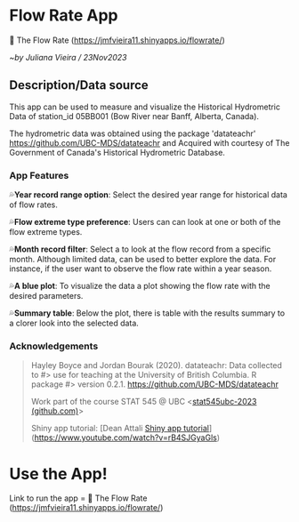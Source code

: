 # Flow Rate App

🌊 The Flow Rate (<https://jmfvieira11.shinyapps.io/flowrate/>)

*\~by Juliana Vieira / 23Nov2023*

## Description/Data source

This app can be used to measure and visualize the Historical Hydrometric Data of station_id 05BB001 (Bow River near Banff, Alberta, Canada).

The hydrometric data was obtained using the package 'datateachr' <https://github.com/UBC-MDS/datateachr> and Acquired with courtesy of The Government of Canada's Historical Hydrometric Database.

### App Features

💦**Year record range option**: Select the desired year range for historical data of flow rates.

💦**Flow extreme type preference**: Users can can look at one or both of the flow extreme types.

💦**Month record filter**: Select a to look at the flow record from a specific month. Although limited data, can be used to better explore the data. For instance, if the user want to observe the flow rate within a year season.

💦**A blue plot**: To visualize the data a plot showing the flow rate with the desired parameters.

💦**Summary table**: Below the plot, there is table with the results summary to a clorer look into the selected data.

### Acknowledgements

> Hayley Boyce and Jordan Bourak (2020). datateachr: Data collected to #\> use for teaching at the University of British Columbia. R package #\> version 0.2.1. <https://github.com/UBC-MDS/datateachr>
>
> Work part of the course STAT 545 \@ UBC \<[stat545ubc-2023 (github.com)](https://github.com/stat545ubc-2023)\>
>
> Shiny app tutorial: [Dean Attali [Shiny app tutorial](https://deanattali.com/blog/building-shiny-apps-tutorial/)](https://www.youtube.com/watch?v=rB4SJGyaGls)
>

# Use the App!

Link to run the app = 🌊 The Flow Rate (<https://jmfvieira11.shinyapps.io/flowrate/>)
